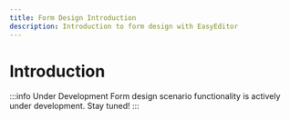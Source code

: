 ```yaml
---
title: Form Design Introduction
description: Introduction to form design with EasyEditor
---
```


# Introduction

:::info Under Development
Form design scenario functionality is actively under development. Stay tuned!
:::
